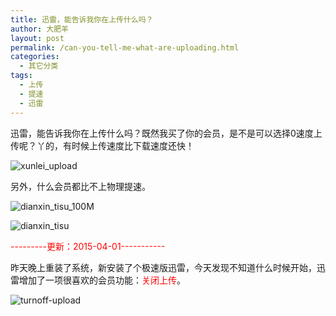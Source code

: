 ```yaml
---
title: 迅雷，能告诉我你在上传什么吗？
author: 大肥羊
layout: post
permalink: /can-you-tell-me-what-are-uploading.html
categories:
  - 其它分类
tags:
  - 上传
  - 提速
  - 迅雷
---
```

迅雷，能告诉我你在上传什么吗？既然我买了你的会员，是不是可以选择0速度上传呢？丫的，有时候上传速度比下载速度还快！  


  
![xunlei_upload][1]

另外，什么会员都比不上物理提速。

![dianxin_tisu_100M][2]

![dianxin_tisu][3]

<span style = "color:red;">\---\---\---更新：2015-04-01\---\---\-----</span>

昨天晚上重装了系统，新安装了个极速版迅雷，今天发现不知道什么时候开始，迅雷增加了一项很喜欢的会员功能：<span style = "color:red;">关闭上传</span>。

![turnoff-upload][4]

 [1]: https://cyhour.com/wp-content/uploads/2014/07/xunlei_upload.png
 [2]: https://cyhour.com/wp-content/uploads/2014/07/dianxin_tisu_100M.png
 [3]: https://cyhour.com/wp-content/uploads/2014/07/dianxin_tisu.png
 [4]: https://cyhour.com/wp-content/uploads/2015/04/turnoff-upload.png